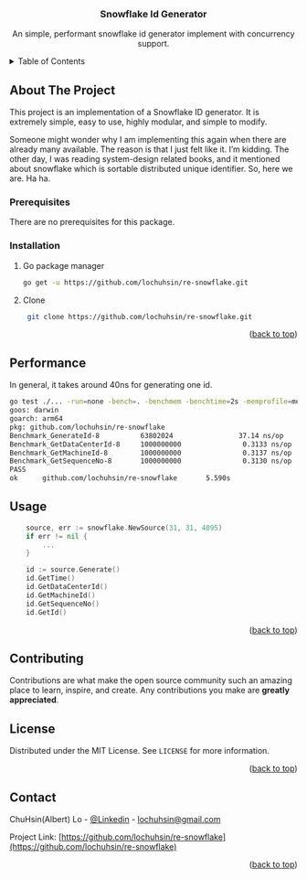 <a name="readme-top"></a>


<!-- PROJECT LOGO -->
<br />
<div align="center">
  <h3 align="center">Snowflake Id Generator</h3>
  <p align="center">
    An simple, performant snowflake id generator implement with concurrency support.
  </p>
</div>



<!-- TABLE OF CONTENTS -->
<details>
  <summary>Table of Contents</summary>
  <ol>
    <li>
      <a href="#about-the-project">About The Project</a>
    </li>
    <li>
      <a href="#getting-started">Getting Started</a>
      <ul>
        <li><a href="#prerequisites">Prerequisites</a></li>
        <li><a href="#installation">Installation</a></li>
      </ul>
    </li>
    <li><a href="#usage">Usage</a></li>
    <li><a href="#contributing">Contributing</a></li>
    <li><a href="#license">License</a></li>
    <li><a href="#contact">Contact</a></li>
  </ol>
</details>



<!-- ABOUT THE PROJECT -->
## About The Project
This project is an implementation of a Snowflake ID generator. It is extremely simple, easy to use, highly modular, and simple to modify.

Someone might wonder why I am implementing this again when there are already many available. The reason is that I just felt like it. I’m kidding. The other day, I was reading system-design related books, and it mentioned about snowflake which is sortable distributed unique identifier. So, here we are. Ha ha.

### Prerequisites
There are no prerequisites for this package.

### Installation
1. Go package manager
   ```sh
   go get -u https://github.com/lochuhsin/re-snowflake.git
   ```
2. Clone
   ```sh
    git clone https://github.com/lochuhsin/re-snowflake.git
   ```

<p align="right">(<a href="#readme-top">back to top</a>)</p>

## Performance
In general, it takes around 40ns for generating one id.
```sh
go test ./... -run=none -bench=. -benchmem -benchtime=2s -memprofile=mem.pprof -cpuprofile=cpu.pprof -blockprofile=block.pprof
goos: darwin
goarch: arm64
pkg: github.com/lochuhsin/re-snowflake
Benchmark_GenerateId-8          63802024                37.14 ns/op            0 B/op          0 allocs/op
Benchmark_GetDataCenterId-8     1000000000               0.3133 ns/op          0 B/op          0 allocs/op
Benchmark_GetMachineId-8        1000000000               0.3137 ns/op          0 B/op          0 allocs/op
Benchmark_GetSequenceNo-8       1000000000               0.3130 ns/op          0 B/op          0 allocs/op
PASS
ok      github.com/lochuhsin/re-snowflake       5.590s
```

<!-- USAGE EXAMPLES -->
## Usage

```go
	source, err := snowflake.NewSource(31, 31, 4095)
    if err != nil {
        ...
    }

    id := source.Generate()
    id.GetTime()
    id.GetDataCenterId()
    id.GetMachineId() 
    id.GetSequenceNo()
    id.GetId()

```
<p align="right">(<a href="#readme-top">back to top</a>)</p>



<!-- CONTRIBUTING -->
## Contributing
Contributions are what make the open source community such an amazing place to learn, inspire, and create. Any contributions you make are **greatly appreciated**.


<!-- LICENSE -->
## License

Distributed under the MIT License. See `LICENSE` for more information.

<p align="right">(<a href="#readme-top">back to top</a>)</p>



<!-- CONTACT -->
## Contact

ChuHsin(Albert) Lo - [@Linkedin](https://www.linkedin.com/in/lochuhsin/) - lochuhsin@gmail.com

Project Link: [https://github.com/lochuhsin/re-snowflake](https://github.com/lochuhsin/re-snowflake)

<p align="right">(<a href="#readme-top">back to top</a>)</p>


